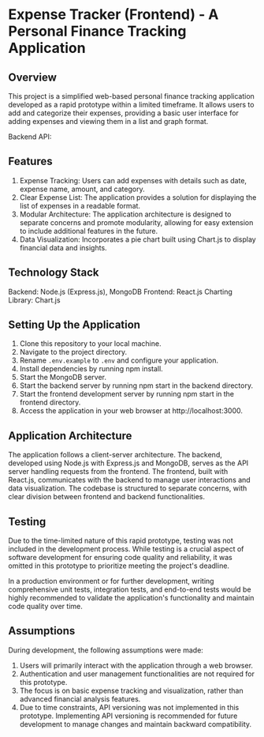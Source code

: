 # Expense Tracker (Frontend) - A Personal Finance Tracking Application
## Overview
This project is a simplified web-based personal finance tracking application developed as a rapid prototype within a limited timeframe. It allows users to add and categorize their expenses, providing a basic user interface for adding expenses and viewing them in a list and graph format.

Backend API: 

## Features
1. Expense Tracking: Users can add expenses with details such as date, expense name, amount, and category.
2. Clear Expense List: The application provides a solution for displaying the list of expenses in a readable format.
3. Modular Architecture: The application architecture is designed to separate concerns and promote modularity, allowing for easy extension to include additional features in the future.
4. Data Visualization: Incorporates a pie chart built using Chart.js to display financial data and insights.

## Technology Stack
Backend: Node.js (Express.js), MongoDB
Frontend: React.js
Charting Library: Chart.js

## Setting Up the Application
1. Clone this repository to your local machine.
2. Navigate to the project directory.
3. Rename `.env.example` to `.env` and configure your application.
4. Install dependencies by running npm install.
5. Start the MongoDB server.
6. Start the backend server by running npm start in the backend directory.
7. Start the frontend development server by running npm start in the frontend directory.
8. Access the application in your web browser at http://localhost:3000.

## Application Architecture
The application follows a client-server architecture. The backend, developed using Node.js with Express.js and MongoDB, serves as the API server handling requests from the frontend. The frontend, built with React.js, communicates with the backend to manage user interactions and data visualization. The codebase is structured to separate concerns, with clear division between frontend and backend functionalities.

## Testing
Due to the time-limited nature of this rapid prototype, testing was not included in the development process. While testing is a crucial aspect of software development for ensuring code quality and reliability, it was omitted in this prototype to prioritize meeting the project's deadline.

In a production environment or for further development, writing comprehensive unit tests, integration tests, and end-to-end tests would be highly recommended to validate the application's functionality and maintain code quality over time.

## Assumptions
During development, the following assumptions were made:

1. Users will primarily interact with the application through a web browser.
2. Authentication and user management functionalities are not required for this prototype.
3. The focus is on basic expense tracking and visualization, rather than advanced financial analysis features.
4. Due to time constraints, API versioning was not implemented in this prototype. Implementing API versioning is recommended for future development to manage changes and maintain backward compatibility.
